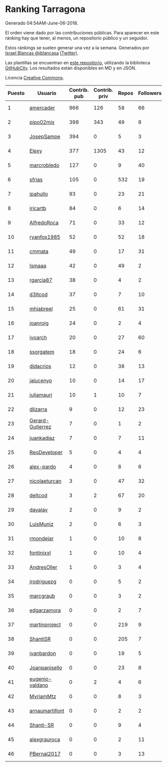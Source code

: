 # Ranking Tarragona

Generado 04:54AM-June-06-2018.

El orden viene dado por las contribuciones públicas. Para aparecer en este ránking hay que tener, al menos, un repositorio público y un seguidor.

Estos ránkings se suelen generar una vez a la semana. Generados por [Israel Blancas @iblancasa](https://github.com/iblancasa/) [(Twitter)](https://twitter.com/iblancasa).

Las plantillas se encuentran en [este repositorio](https://github.com/iblancasa/GH-Spanish-Ranking), utilizando la biblioteca [GitHubCity](https://github.com/iblancasa/GitHubCity). Los resultados están disponibles en MD y en JSON.

Licencia [Creative Commons](https://creativecommons.org/licenses/by/4.0/).

| Puesto   |  Usuario  | Contrib. pub | Contrib. priv |Repos| Followers | Desde |  Avatar  |
|----------|-----------|--------------|---------------|-----|-----------|-------|----------|
|1|[amercader](https://github.com/amercader)|966|126|58|66|2010-02-09|![amercader](https://avatars1.githubusercontent.com/u/200230)|
|2|[pipo02mix](https://github.com/pipo02mix)|398|343|49|8|2011-07-03|![pipo02mix](https://avatars2.githubusercontent.com/u/892157)|
|3|[JosepSampe](https://github.com/JosepSampe)|394|0|5|3|2015-01-08|![JosepSampe](https://avatars0.githubusercontent.com/u/10448186)|
|4|[Elexy](https://github.com/Elexy)|377|1305|43|12|2010-10-14|![Elexy](https://avatars2.githubusercontent.com/u/439063)|
|5|[marcrobledo](https://github.com/marcrobledo)|127|0|9|40|2015-09-19|![marcrobledo](https://avatars0.githubusercontent.com/u/14358263)|
|6|[sfrias](https://github.com/sfrias)|105|0|532|19|2012-05-06|![sfrias](https://avatars2.githubusercontent.com/u/1711545)|
|7|[jpahullo](https://github.com/jpahullo)|93|0|23|21|2012-07-26|![jpahullo](https://avatars3.githubusercontent.com/u/2048296)|
|8|[iricartb](https://github.com/iricartb)|84|0|6|14|2016-07-19|![iricartb](https://avatars2.githubusercontent.com/u/20545552)|
|9|[AlfredoRoca](https://github.com/AlfredoRoca)|71|0|33|12|2014-08-15|![AlfredoRoca](https://avatars2.githubusercontent.com/u/8455554)|
|10|[ryanfox1985](https://github.com/ryanfox1985)|52|0|52|18|2011-10-26|![ryanfox1985](https://avatars2.githubusercontent.com/u/1152728)|
|11|[cmmata](https://github.com/cmmata)|49|0|17|31|2013-04-22|![cmmata](https://avatars1.githubusercontent.com/u/4223148)|
|12|[Ismaaa](https://github.com/Ismaaa)|42|0|49|2|2016-09-16|![Ismaaa](https://avatars0.githubusercontent.com/u/22240843)|
|13|[rgarcia87](https://github.com/rgarcia87)|38|0|4|2|2017-11-17|![rgarcia87](https://avatars2.githubusercontent.com/u/33759234)|
|14|[d3ltcod](https://github.com/d3ltcod)|37|0|7|10|2017-12-11|![d3ltcod](https://avatars1.githubusercontent.com/u/34439264)|
|15|[mhjabreel](https://github.com/mhjabreel)|25|0|61|31|2014-10-08|![mhjabreel](https://avatars1.githubusercontent.com/u/9088025)|
|16|[joanroig](https://github.com/joanroig)|24|0|2|4|2015-05-14|![joanroig](https://avatars3.githubusercontent.com/u/12451419)|
|17|[ivoarch](https://github.com/ivoarch)|20|0|27|60|2011-03-18|![ivoarch](https://avatars3.githubusercontent.com/u/677124)|
|18|[ssorgatem](https://github.com/ssorgatem)|18|0|24|6|2009-07-23|![ssorgatem](https://avatars2.githubusercontent.com/u/108138)|
|19|[didacrios](https://github.com/didacrios)|12|0|38|13|2010-02-25|![didacrios](https://avatars1.githubusercontent.com/u/211009)|
|20|[jalucenyo](https://github.com/jalucenyo)|10|0|14|17|2012-04-06|![jalucenyo](https://avatars1.githubusercontent.com/u/1618926)|
|21|[juliamauri](https://github.com/juliamauri)|10|1|10|7|2013-11-28|![juliamauri](https://avatars0.githubusercontent.com/u/6062402)|
|22|[dlizarra](https://github.com/dlizarra)|9|0|12|23|2015-04-12|![dlizarra](https://avatars2.githubusercontent.com/u/11906353)|
|23|[Gerard-Gutierrez](https://github.com/Gerard-Gutierrez)|7|0|1|2|2012-02-01|![Gerard-Gutierrez](https://avatars2.githubusercontent.com/u/1397085)|
|24|[juankadiaz](https://github.com/juankadiaz)|7|0|7|11|2013-10-04|![juankadiaz](https://avatars2.githubusercontent.com/u/5609996)|
|25|[ReoDeveloper](https://github.com/ReoDeveloper)|5|0|4|4|2013-01-20|![ReoDeveloper](https://avatars2.githubusercontent.com/u/3322211)|
|26|[alex-pardo](https://github.com/alex-pardo)|4|0|8|6|2012-09-19|![alex-pardo](https://avatars0.githubusercontent.com/u/2378470)|
|27|[nicolaeturcan](https://github.com/nicolaeturcan)|3|0|47|32|2014-04-10|![nicolaeturcan](https://avatars3.githubusercontent.com/u/7248811)|
|28|[deltcod](https://github.com/deltcod)|3|2|67|20|2015-09-22|![deltcod](https://avatars1.githubusercontent.com/u/14791993)|
|29|[dayalav](https://github.com/dayalav)|2|0|9|2|2013-06-10|![dayalav](https://avatars2.githubusercontent.com/u/4660940)|
|30|[LuisMuniz](https://github.com/LuisMuniz)|2|0|6|3|2014-07-18|![LuisMuniz](https://avatars0.githubusercontent.com/u/8201284)|
|31|[rmondejar](https://github.com/rmondejar)|1|0|10|8|2008-06-20|![rmondejar](https://avatars1.githubusercontent.com/u/14419)|
|32|[fontinixxl](https://github.com/fontinixxl)|1|0|10|4|2013-07-24|![fontinixxl](https://avatars0.githubusercontent.com/u/5080665)|
|33|[AndresOller](https://github.com/AndresOller)|1|0|3|4|2013-07-06|![AndresOller](https://avatars1.githubusercontent.com/u/4953625)|
|34|[jrodriguezg](https://github.com/jrodriguezg)|0|0|5|2|2013-02-05|![jrodriguezg](https://avatars1.githubusercontent.com/u/3486118)|
|35|[marcgraub](https://github.com/marcgraub)|0|0|3|2|2012-10-02|![marcgraub](https://avatars3.githubusercontent.com/u/2468006)|
|36|[edgarzamora](https://github.com/edgarzamora)|0|0|2|7|2013-05-02|![edgarzamora](https://avatars3.githubusercontent.com/u/4320475)|
|37|[martinproject](https://github.com/martinproject)|0|0|219|9|2008-06-13|![martinproject](https://avatars0.githubusercontent.com/u/13601)|
|38|[ShantiSR](https://github.com/ShantiSR)|0|0|205|7|2013-01-16|![ShantiSR](https://avatars3.githubusercontent.com/u/3288528)|
|39|[ivanbardon](https://github.com/ivanbardon)|0|0|19|5|2013-10-30|![ivanbardon](https://avatars3.githubusercontent.com/u/5808889)|
|40|[Joanpanisello](https://github.com/Joanpanisello)|0|0|23|8|2013-09-20|![Joanpanisello](https://avatars1.githubusercontent.com/u/5502417)|
|41|[eugenio-valdano](https://github.com/eugenio-valdano)|0|2|4|6|2014-03-12|![eugenio-valdano](https://avatars2.githubusercontent.com/u/6929185)|
|42|[MyriamMtz](https://github.com/MyriamMtz)|0|0|8|3|2013-11-25|![MyriamMtz](https://avatars3.githubusercontent.com/u/6032560)|
|43|[arnaumartifont](https://github.com/arnaumartifont)|0|0|2|2|2014-11-07|![arnaumartifont](https://avatars1.githubusercontent.com/u/9613200)|
|44|[Shanti-SR](https://github.com/Shanti-SR)|0|0|9|4|2014-11-12|![Shanti-SR](https://avatars0.githubusercontent.com/u/9694646)|
|45|[alexgrauroca](https://github.com/alexgrauroca)|0|0|2|11|2013-07-31|![alexgrauroca](https://avatars3.githubusercontent.com/u/5131860)|
|46|[PBernal2017](https://github.com/PBernal2017)|0|0|3|13|2017-02-23|![PBernal2017](https://avatars0.githubusercontent.com/u/25979373)|
